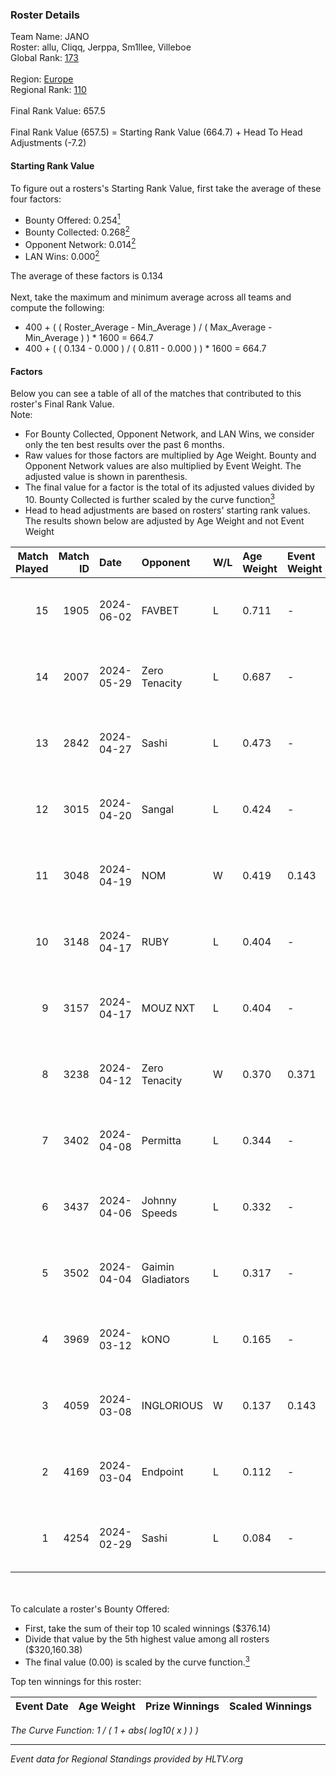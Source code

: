 ### Roster Details<br />
Team Name: JANO<br />
Roster: allu, Cliqq, Jerppa, Sm1llee, Villeboe<br />
Global Rank: [173](../standings_global.md)<br />
<br />
Region: [Europe]( ../standings_europe.md)<br />
Regional Rank: [110]( ../standings_europe.md)<br />
<br />
Final Rank Value:  657.5<br />
<br />
Final Rank Value (657.5) = Starting Rank Value (664.7) + Head To Head Adjustments (-7.2)<br />

#### Starting Rank Value<br />
To figure out a rosters's Starting Rank Value, first take the average of these four factors:<br />
- Bounty Offered: 0.254[<sup>1</sup>](#table2)
- Bounty Collected: 0.268[<sup>2</sup>](#table1)
- Opponent Network: 0.014[<sup>2</sup>](#table1)
- LAN Wins: 0.000[<sup>2</sup>](#table1)

The average of these factors is 0.134<br />
<br />
Next, take the maximum and minimum average across all teams and compute the following:<br />
- 400 + ( ( Roster_Average - Min_Average ) / ( Max_Average - Min_Average ) ) * 1600 = 664.7
- 400 + ( ( 0.134 - 0.000 ) / ( 0.811 - 0.000 ) ) * 1600 = 664.7


#### Factors<br />
Below you can see a table of all of the matches that contributed to this roster's Final Rank Value.<br />
Note:<br />

- For Bounty Collected, Opponent Network, and LAN Wins, we consider only the ten best results over the past 6 months.
- Raw values for those factors are multiplied by Age Weight. Bounty and Opponent Network values are also multiplied by Event Weight. The adjusted value is shown in parenthesis.
- The final value for a factor is the total of its adjusted values divided by 10. Bounty Collected is further scaled by the curve function[<sup>3</sup>](#curveFunction)
- Head to head adjustments are based on rosters' starting rank values. The results shown below are adjusted by Age Weight and not Event Weight
<span id="table1"></span><br />


| Match Played | Match ID | Date       | Opponent          | W/L | Age Weight | Event Weight | Bounty Collected | Opponent Network | LAN Wins  | H2H Adj. | Roster                                 |
| -: | -: | :- | :- | :- | :- | :- | :- | :- | :- | -: | :- |
|           15 |     1905 | 2024-06-02 | FAVBET            | L   | 0.711      | -            | -                | -                | -         |    -7.25 | allu, Cliqq, Jerppa, Sm1llee, Villeboe |
|           14 |     2007 | 2024-05-29 | Zero Tenacity     | L   | 0.687      | -            | -                | -                | -         |    -1.88 | allu, Cliqq, Jerppa, Sm1llee, Villeboe |
|           13 |     2842 | 2024-04-27 | Sashi             | L   | 0.473      | -            | -                | -                | -         |    -1.01 | allu, doto, Jerppa, juho, Sm1llee      |
|           12 |     3015 | 2024-04-20 | Sangal            | L   | 0.424      | -            | -                | -                | -         |    -0.86 | allu, doto, Jerppa, juho, Sm1llee      |
|           11 |     3048 | 2024-04-19 | NOM               | W   | 0.419      | 0.143        | 0.000 (0.000)    | 0.100 (0.006)    | 0 (0.000) |     4.44 | allu, doto, Jerppa, juho, Sm1llee      |
|           10 |     3148 | 2024-04-17 | RUBY              | L   | 0.404      | -            | -                | -                | -         |    -2.58 | allu, doto, Jerppa, juho, Sm1llee      |
|            9 |     3157 | 2024-04-17 | MOUZ NXT          | L   | 0.404      | -            | -                | -                | -         |    -1.61 | allu, doto, Jerppa, juho, Sm1llee      |
|            8 |     3238 | 2024-04-12 | Zero Tenacity     | W   | 0.370      | 0.371        | 0.135 (0.018)    | 1.000 (0.137)    | 0 (0.000) |    10.36 | allu, doto, Jerppa, juho, Sm1llee      |
|            7 |     3402 | 2024-04-08 | Permitta          | L   | 0.344      | -            | -                | -                | -         |    -1.78 | allu, doto, Jerppa, juho, Sm1llee      |
|            6 |     3437 | 2024-04-06 | Johnny Speeds     | L   | 0.332      | -            | -                | -                | -         |    -0.38 | allu, doto, Jerppa, juho, Sm1llee      |
|            5 |     3502 | 2024-04-04 | Gaimin Gladiators | L   | 0.317      | -            | -                | -                | -         |    -1.85 | allu, doto, Jerppa, juho, Sm1llee      |
|            4 |     3969 | 2024-03-12 | kONO              | L   | 0.165      | -            | -                | -                | -         |    -1.41 | allu, doto, Jelo, Jerppa, Sm1llee      |
|            3 |     4059 | 2024-03-08 | INGLORIOUS        | W   | 0.137      | 0.143        | 0.000 (0.000)    | 0.010 (0.000)    | 0 (0.000) |     1.40 | allu, doto, Jelo, Jerppa, Sm1llee      |
|            2 |     4169 | 2024-03-04 | Endpoint          | L   | 0.112      | -            | -                | -                | -         |    -2.63 | allu, doto, Jelo, Jerppa, Sm1llee      |
|            1 |     4254 | 2024-02-29 | Sashi             | L   | 0.084      | -            | -                | -                | -         |    -0.20 | allu, doto, Jelo, Jerppa, Sm1llee      |

<br />
<span id="table2"></span><br />
To calculate a roster's Bounty Offered:<br />

- First, take the sum of their top 10 scaled winnings ($376.14)
- Divide that value by the 5th highest value among all rosters ($320,160.38)
- The final value (0.00) is scaled by the curve function.[<sup>3</sup>](#curveFunction)

Top ten winnings for this roster:<br />

| Event Date | Age Weight | Prize Winnings | Scaled Winnings |
| :- | -: | :- | :- |


<span id="curveFunction"></span>_The Curve Function: 1 / ( 1 + abs( log10( x ) ) )_<br />

---
_Event data for Regional Standings provided by HLTV.org_<br />

